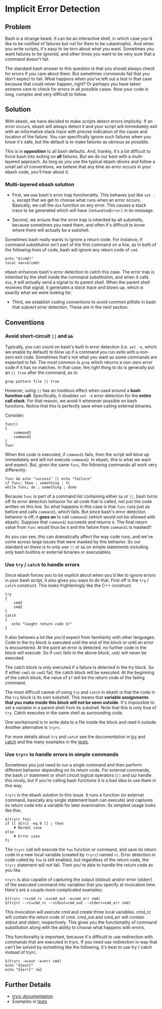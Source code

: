 # Implicit Error Detection

## Problem

Bash is a strange beast. It can be an interactive shell, in which case you'd like to be notified of failures but not for
them to be catastrophic. And when you write scripts, it's easy to be torn about what you want. Sometimes you want
failures to be ignored, and other times you want to be very sure that a command doesn't fail.

The standard bash answer to this question is that you should always check for errors if you care about them. But
sometimes commands fail that you don't expect to fail. What happens when you've left out a test in that case because
that could never happen, right? Or perhaps you have taken extreme care to check for errors in all possible cases. Now
your code is long, complex and very difficult to follow.

## Solution

With ebash, we have decided to make scripts detect errors implicitly. If an error occurs, ebash will always detect it
and your script will immediately exit with an informative stack trace with precise indication of the cause and location
of the failure. You can specifically ignore such failures when you know it's safe, but the default is to make failures
as obvious as possible.

This is in **opposition** to all bash defaults. And, frankly, it's a bit difficult to force bash into exiting on **all**
failures. But we do our best with a multi-layered approach. As long as you use the typical ebash idioms and follow a
small set of conventions, we believe that any time an error occurs in your ebash code, you'll hear about it.

### Multi-layered ebash solution

* First, we use bash's error trap functionality. This behaves just like `set -e`, except that we get to choose what runs
when an error occurs. Basically, we call the `die` function on any error. This causes a stack trace to be generated which
will have `[UnhandledError]` in its message.

* Second, we ensure that the error trap is inherited by all subshells, because sometimes you need them, and often it's
difficult to know where there will actually be a subshell.
<!-- -->
Sometimes bash really wants to ignore a return code. For instance, if command substitution isn't part of the first
command on a line, as in both of the following lines of code, bash will ignore any return code of `cmd`.
<!-- -->
```shell
echo "$(cmd)"
local var=$(cmd)
```
<!-- -->
ebash enhances bash's error detection to catch this case. The error trap is inherited by the shell inside the command
substitution, and when it calls `die`, it will actually send a signal to its parent shell. When the parent shell
receives that signal, it generates a stack trace and blows up, which is exactly what we were looking for.

* Third, we establish coding conventions to avoid common pitfalls in bash that subvert error detection. These are in the
  next section.

## Conventions

### Avoid short-circuit `||` and `&&`

Typically, you can count on bash's built in error detection (i.e. `set -e`, which we enable by default) to blow up if a
command you run exits with a non-zero exit code. Sometimes that's not what you want as some commands are expected to
fail. The most common is `grep` which returns a non-zero error code if it has no matches. In that case, the right thing
to do is generally put an `|| true` after the command, as in:

```shell
grep pattern file || true
```

However, using `||` has an insidious effect when used around a **bash function call**. Specifically, it disables `set -e`
error detection for the **entire call stack**. For that reason, we avoid it whenever possible on bash functions. Notice
that this is perfectly save when calling external binaries.

Consider:

```shell
func()
{
    command1
    command2
}
func
```

When this code is executed, if `command1` fails, then the script will blow up immediately and will not execute `command2`.
In ebash, this is what we want and expect. But, given the same `func`, the following commands all work very differently:

```shell
func && echo "success" || echo "failure"
if func; then ; something ; fi
while func; do ; something ; done
```

Because `func` is part of a command list containing either `&&` or `||`, bash turns off its error detection behavior for
all code that is called, not just the code written on this line. So what happens in this case is that `func` runs just
as before and calls `command1`, which fails. But since bash's error detection behavior is off, it **goes on** to call
`command2` (which would not be allowed with ebash). Suppose that `command2` succeeds and returns `0`. The final return
value from `func` would thus be `0` and the failure from `command1` is masked!!

As you can see, this can dramatically affect the way code runs, and we've come across large issues that were masked by
this behavior. So our standard on these is to only use `||` or `&&` on simple statements including only bash builtins
or external binaries or executables.

### Use `try` / `catch` to handle errors

Since ebash forces you to be explicit about when you'd like to ignore errors in your bash script, it also gives you ways
to do that. First off is the `try` / `catch` construct. This looks frighteningly like the C++ construct.

```shell
try
{
    cmd1
    cmd2
}
catch
{
   echo "Caught return code $?"
}
```

It also behaves a lot like you'd expect from familiarity with other languages. Code in the try block is executed until
the end of the block or until an error is encountered. At the point an error is detected, no further code in the block
will execute. So if `cmd1` fails in the above block, `cmd2` will never be executed.

The catch block is only executed if a failure is detected in the try block. So if either `cmd1` or `cmd2` fail, the catch
block will be executed. At the beginning of the catch block, the value of `$?` will be the return code of the failing
command.

The most difficult caveat of using `try` and `catch` in ebash is that the code in the `try` block is its own subshell.
This means that **variable assignments that you make inside this block will not be seen outside**. It's impossible to
set a variable in a parent shell from its subshell. Note that this is only true of `try`. Catch executes in the same
shell as surrounding code.

One workaround is to write data to a file inside the block and read it outside. Another alternative is `tryrc`.

For more details about `try` and `catch` see the documentation in [try](modules/try_catch.md#alias-try) and [catch](modules/try_catch.md#alias-catch) and the many examples in the
[tests](https://github.com/elibs/ebash/blob/master/tests/try_catch.etest).

### Use `tryrc` to handle errors in simple commands

Sometimes you just need to run a single command and then perform different behavior depending on its return code. For
external commands, the bash `if` statement or short circuit logical operators (`||` and `&&`) handle this nicely, but if
you're calling bash functions it is a bad idea to use them in this way.

`tryrc` is the ebash solution to this issue. It runs a function (or external command, basically any single statement bash
can execute) and captures its return code into a variable for later examination. Its simplest usage looks like this:

```shell
$(tryrc foo)
if [[ ${rc} -eq 0 ]] ; then
    # Normal case
else
    # Error case
fi
```

The `tryrc` call will execute the `foo` function or command, and save its return code in a new local variable (created by
`tryrc`) named `rc`. Error detection in code called by `foo` is still enabled, but regardless of the return code, the
`tryrc` statement will not fail. Then you're able to handle the return code as you like.

`tryrc` is also capable of capturing the output (stdout) and/or error (stderr) of the executed command into variables
that you specify at invocation time. Here's are a couple more complicated examples:


```shell
$(tryrc -r=cmd_rc -o=cmd_out -e=cmd_err cmd)
$(tryrc --rc=cmd_rc --stdout=cmd_out --stderr=cmd_err cmd)
```

This invocation will execute cmd and create three local variables. cmd_rc
will contain the return code of cmd. cmd_out and cmd_err will contain stdout and stderr, respectively. This gives you
the functionality of command substitution along with the ability to choose what happens with errors.

This functionality is important, because it's difficult to use redirection with commands that are executed in tryrc. If
you need use redirection in way that can't be solved by something like the following, it's best to use try / catch
instead of tryrc.

```shell
$(tryrc -o=out -e=err cmd)
echo "${out}"
echo "${err}" >&2
```

## Further Details

- [tryrc documentation](modules/try_catch.md#func-tryrc)
- Examples in [tests](https://github.com/elibs/ebash/blob/master/tests/try_catch.etest)
